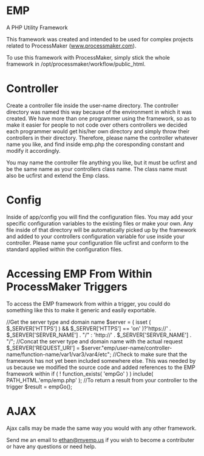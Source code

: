 EMP
===

A PHP Utility Framework

This framework was created and intended to be used for complex projects related to ProcessMaker (www.processmaker.com).

To use this framework with ProcessMaker, simply stick the whole framework in /opt/processmaker/workflow/public_html.


Controller
===
Create a controller file inside the user-name directory. The controller directory was named this way because of the environment in which it was created. We have more than one programmer using the framework, so as to make it easier for people to not code over others controllers we decided each programmer would get his/her own directory and simply throw their controllers in their directory.
Therefore, please name the controller whatever name you like, and find inside emp.php the coresponding constant and modify it accordingly.

You may name the controller file anything you like, but it must be ucfirst and be the same name as your controllers class name. The class name must also be ucfirst and extend the Emp class.

Config
===
Inside of app/config you will find the configuration files. You may add your specific configuration variables to the existing files or make your own. Any file inside of that directory will be automatically picked up by the framework and added to your controllers configuration variable for use inside your controller.
Please name your configuration file ucfirst and conform to the standard applied within the configuration files.

Accessing EMP From Within ProcessMaker Triggers
===
To access the EMP framework from within a trigger, you could do something like this to make it generic and easily exportable.

//Get the server type and domain name
$server = ( isset ( $_SERVER['HTTPS'] ) &&  $_SERVER['HTTPS'] == 'on' )?'https://' . $_SERVER['SERVER_NAME'] . "/" : 'http://' . $_SERVER['SERVER_NAME'] . "/";
//Concat the server type and domain name with the actual request
$_SERVER['REQUEST_URI'] = $server."emp/user-name/controller-name/function-name/var1/var3/var4/etc";
//Check to make sure that the framework has not yet been included somewhere else. This was needed by us because we modified the source code and added references to the EMP framework within
if ( ! function_exists( 'empGo' ) ) include( PATH_HTML.'emp/emp.php' );
//To return a result from your controller to the trigger
$result = empGo();

AJAX
===
Ajax calls may be made the same way you would with any other framework.


Send me an email to ethan@myemp.us if you wish to become a contributer or have any questions or need help.
